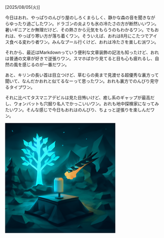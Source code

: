 [2025/08/05(火)]

今日はおれ、やっぱりのんびり屋のしろくまらしく、静かな森の音を聞きながらゆったり過ごしたワン。ドラゴンの炎よりも氷の冷たさの方が断然いいワン。暑いギニアとか無理だけど、その熱さから元気をもらうのもわかるワン。でもおれは、やっぱり寒い方が落ち着くワン。そういえば、おれは8月にこたつでアイス食べる変わり者ワン。みんなプール行くけど、おれは冷たさを楽しむ派ワン。

それから、最近はMarkdownっていう便利な文章装飾の記法も知ったけど、おれは普通の文章が好きで逆張りワン。スマホばかり見てると目も心も疲れるし、自然の風を感じるのが一番だワン。

あと、キリンの長い首は目立つけど、草むらの奥まで見渡せる超優秀な裏方って聞いて、なんだかおれと似てるなーって思ったワン。おれも裏方でのんびり見守るタイプワン。

それに比べてタスマニアデビルは見た目怖いけど、癒し系のギャップが最高だし、ウォンバットも穴掘り名人でかっこいいワン。おれも地中探検家になってみたいワン。そんな感じで今日もおれはのんびり、ちょっと逆張りを楽しんだワン。

<img width="360px" src="image.png">